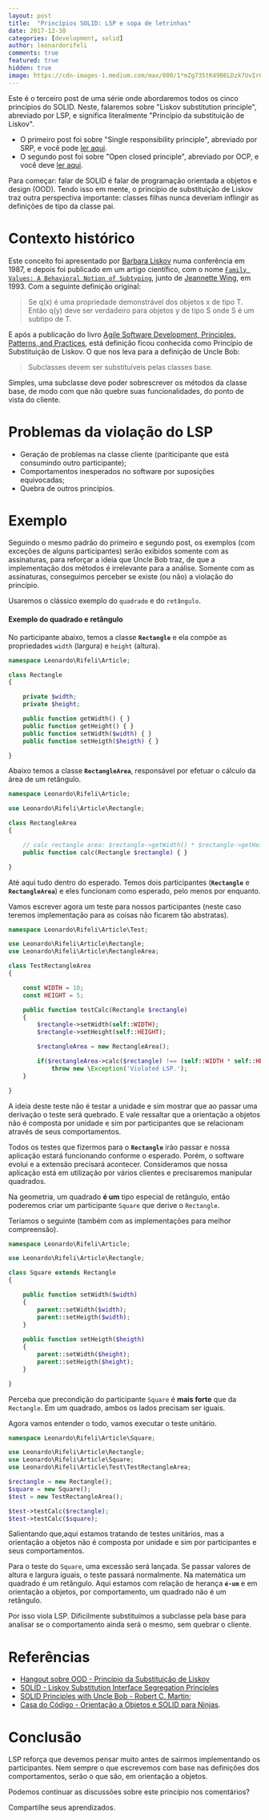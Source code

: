 ```yaml
---
layout: post
title:  "Princípios SOLID: LSP e sopa de letrinhas"
date: 2017-12-30
categories: [development, solid]
author: leonardorifeli
comments: true
featured: true
hidden: true
image: https://cdn-images-1.medium.com/max/800/1*mZg735tK49B6LDzk7UvIrQ.jpeg
---
```

Este é o terceiro post de uma série onde abordaremos todos os cinco princípios do SOLID. Neste, falaremos sobre "Liskov substitution  principle", abreviado por LSP, e significa literalmente "Princípio da substituição de Liskov".

- O primeiro post foi sobre "Single responsibility principle", abreviado por SRP, e você pode [ler aqui](http://leonardo.rifeli.tech/development/2017/03/20/principios-solid-srp-e-sopa-de-letrinhas.html).
- O segundo post foi sobre "Open closed principle", abreviado por OCP, e você deve [ler aqui](http://leonardo.rifeli.tech/development/2017/12/05/principios-solid-ocp-e-sopa-de-letrinhas.html).

Para começar: falar de SOLID é falar de programação orientada a objetos e design (OOD). Tendo isso em mente, o princípio de substituição de Liskov traz outra perspectiva importante: classes filhas nunca deveriam inflingir as definições de tipo da classe pai.

# Contexto histórico

Este conceito foi apresentado por [Barbara Liskov](https://pt.wikipedia.org/wiki/Barbara_liskov) numa conferência em 1987, e depois foi publicado em um artigo científico, com o nome [`Family Values: A Behavioral Notion of Subtyping`](http://reports-archive.adm.cs.cmu.edu/anon/1999/CMU-CS-99-156.ps), junto de [Jeannette Wing](https://en.wikipedia.org/wiki/Jeannette_Wing), em 1993. Com a seguinte definição original:

> Se q(x) é uma propriedade demonstrável dos objetos x de tipo T. Então q(y) deve ser verdadeiro para objetos y de tipo  S onde S é um subtipo de T.

E após a publicação do livro [Agile Software Development, Principles, Patterns, and Practices](https://www.amazon.com/dp/0135974445/), está definição ficou conhecida como Princípio de Substituição de Liskov. O que nos leva para a definição de Uncle Bob:

> Subclasses devem ser substituíveis pelas classes base.

Simples, uma subclasse deve poder sobrescrever os métodos da classe base, de modo com que não quebre suas funcionalidades, do ponto de vista do cliente.

# Problemas da violação do LSP

- Geração de problemas na classe cliente (pariticipante que está consumindo outro participante);
- Comportamentos inesperados no software por suposições equivocadas;
- Quebra de outros princípios.

# Exemplo

Seguindo o mesmo padrão do primeiro e segundo post, os exemplos (com exceções de alguns participantes) serão exibidos somente com as assinaturas, para reforçar a ideia que Uncle Bob traz, de que a implementação dos métodos é irrelevante para a análise. Somente com as assinaturas, conseguimos perceber se existe (ou não) a violação do princípio.

Usaremos o clássico exemplo do `quadrado` e do `retângulo`.

#### Exemplo do quadrado e retângulo

No participante abaixo, temos a classe **`Rectangle`** e ela compõe as propriedades `width` (largura) e `height` (altura).

```php
namespace Leonardo\Rifeli\Article; 

class Rectangle
{

    private $width;
    private $height;

    public function getWidth() { }
    public function getHeight() { }
    public function setWidth($width) { }
    public function setHeigth($heigth) { }

}
```

Abaixo temos a classe **`RectangleArea`**, responsável por efetuar o cálculo da área de um retângulo.

```php
namespace Leonardo\Rifeli\Article; 

use Leonardo\Rifeli\Article\Rectangle;

class RectangleArea
{

    // calc rectangle area: $rectangle->getWidth() * $rectangle->getHeight().
    public function calc(Rectangle $rectangle) { }

}
```

Até aqui tudo dentro do esperado. Temos dois participantes (**`Rectangle`** e **`RectangleArea`**) e eles funcionam como esperado, pelo menos por enquanto.

Vamos escrever agora um teste para nossos participantes (neste caso teremos implementação para as coisas não ficarem tão abstratas).

```php
namespace Leonardo\Rifeli\Article\Test; 

use Leonardo\Rifeli\Article\Rectangle;
use Leonardo\Rifeli\Article\RectangleArea;

class TestRectangleArea
{

    const WIDTH = 10;
    const HEIGHT = 5;

    public function testCalc(Rectangle $rectangle) 
    {
        $rectangle->setWidth(self::WIDTH);
        $rectangle->setHeight(self::HEIGHT);

        $rectangleArea = new RectangleArea();

        if($rectangleArea->calc($rectangle) !== (self::WIDTH * self::HEIGHT))
            throw new \Exception('Violated LSP.');
    }

}
```

A ideia deste teste não é testar a unidade e sim mostrar que ao passar uma derivação o teste será quebrado. E vale ressaltar que a orientação a objetos não é composta por unidade e sim por participantes que se relacionam através de seus comportamentos.

Todos os testes que fizermos para o **`Rectangle`** irão passar e nossa aplicação estará funcionando conforme o esperado. Porém, o software evolui e a extensão precisará acontecer. Consideramos que nossa aplicação está em utilização por vários clientes e precisaremos manipular quadrados.

Na geometria, um quadrado **é um** tipo especial de retângulo, então poderemos criar um participante `Square` que derive o `Rectangle`.

Teríamos o seguinte (também com as implementações para melhor compreensão).

```php
namespace Leonardo\Rifeli\Article; 

use Leonardo\Rifeli\Article\Rectangle;

class Square extends Rectangle
{

    public function setWidth($width) 
    {
        parent::setWidth($width);
        parent::setHeigth($width);
    }
    
    public function setHeigth($heigth) 
    {
        parent::setWidth($height);
        parent::setHeigth($height);
    }

}
```

Perceba que precondição do participante `Square` é **mais forte** que da `Rectangle`. Em um quadrado, ambos os lados precisam ser iguais.

Agora vamos entender o todo, vamos executar o teste unitário.

```php
namespace Leonardo\Rifeli\Article\Square;

use Leonardo\Rifeli\Article\Rectangle;
use Leonardo\Rifeli\Article\Square;
use Leonardo\Rifeli\Article\Test\TestRectangleArea;

$rectangle = new Rectangle();
$square = new Square();
$test = new TestRectangleArea();

$test->testCalc($rectangle);
$test->testCalc($square);
```

Salientando que,aqui estamos tratando de testes unitários, mas a orientação a objetos não é composta por unidade e sim por participantes e seus comportamentos.

Para o teste do `Square`, uma excessão será lançada. Se passar valores de altura e largura iguais, o teste passará normalmente. Na matemática um quadrado é um retângulo. Aqui estamos com relação de herança **`é-um`** e em orientação a objetos, por comportamento, um quadrado não é um retângulo.

Por isso viola LSP. Dificilmente substituímos a subclasse pela base para analisar se o comportamento ainda será o mesmo, sem quebrar o cliente.

# Referências

- [Hangout sobre OOD - Princípio da Substituição de Liskov](https://www.youtube.com/watch?list=PLRX4OtWY_G7N518US48x-EZxXt6h0pr3V&time_continue=397&v=QJB1jp8bReY)
- [SOLID - Liskov Substitution Interface Segregation Principles](https://code.tutsplus.com/pt/tutorials/solid-part-3-liskov-substitution-interface-segregation-principles--net-36710)
- [SOLID Principles with Uncle Bob - Robert C. Martin](http://www.hanselminutes.com/145/solid-principles-with-uncle-bob-robert-c-martin);
- [Casa do Código - Orientação a Objetos e SOLID para Ninjas](https://www.casadocodigo.com.br/products/livro-oo-solid).

# Conclusão

LSP reforça que devemos pensar muito antes de sairmos implementando os participantes. Nem sempre o que escrevemos com base nas definições dos comportamentos, serão o que são, em orientação a objetos.

Podemos continuar as discussões sobre este princípio nos comentários?

Compartilhe seus aprendizados.